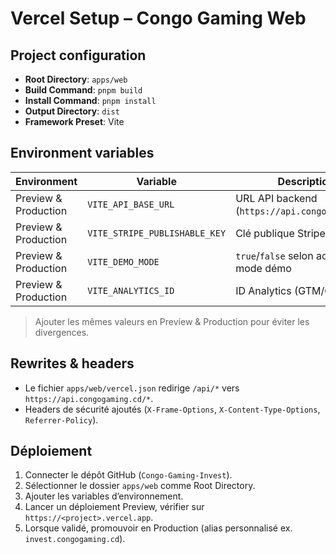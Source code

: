 # Vercel Setup – Congo Gaming Web

## Project configuration
- **Root Directory**: `apps/web`
- **Build Command**: `pnpm build`
- **Install Command**: `pnpm install`
- **Output Directory**: `dist`
- **Framework Preset**: Vite

## Environment variables
| Environment | Variable | Description |
|-------------|----------|-------------|
| Preview & Production | `VITE_API_BASE_URL` | URL API backend (`https://api.congogaming.cd`) |
| Preview & Production | `VITE_STRIPE_PUBLISHABLE_KEY` | Clé publique Stripe Connect |
| Preview & Production | `VITE_DEMO_MODE` | `true`/`false` selon activation mode démo |
| Preview & Production | `VITE_ANALYTICS_ID` | ID Analytics (GTM/GA) |

> Ajouter les mêmes valeurs en Preview & Production pour éviter les divergences.

## Rewrites & headers
- Le fichier `apps/web/vercel.json` redirige `/api/*` vers `https://api.congogaming.cd/*`.
- Headers de sécurité ajoutés (`X-Frame-Options`, `X-Content-Type-Options`, `Referrer-Policy`).

## Déploiement
1. Connecter le dépôt GitHub (`Congo-Gaming-Invest`).
2. Sélectionner le dossier `apps/web` comme Root Directory.
3. Ajouter les variables d’environnement.
4. Lancer un déploiement Preview, vérifier sur `https://<project>.vercel.app`.
5. Lorsque validé, promouvoir en Production (alias personnalisé ex. `invest.congogaming.cd`).
